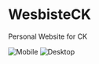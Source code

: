 # WesbisteCK
Personal Website for CK

![Mobile](https://github.com/nkurata/WesbisteCK/assets/90001579/1983bb17-cf74-400b-8711-eb233d92e33f)
![Desktop](https://github.com/nkurata/WesbisteCK/assets/90001579/5599f9e9-a1fd-4539-9e3f-90050caeebd1)
